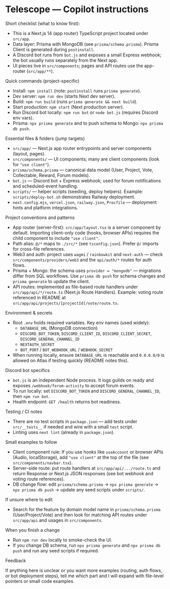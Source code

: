 <!--
Guidance for AI coding agents working on the Telescope repository.
Keep this file concise and actionable: focus on project-specific patterns,
commands, and locations that let an agent be productive immediately.
-->

# Telescope — Copilot instructions

Short checklist (what to know first):

- This is a Next.js 14 (app router) TypeScript project located under `src/app`.
- Data layer: Prisma with MongoDB (see `prisma/schema.prisma`). Prisma Client is generated during `postinstall`.
- A Discord bot runs from `bot.js` and exposes a small Express webhook; the bot usually runs separately from the Next app.
- UI pieces live in `src/components`; pages and API routes use the app-router (`src/app/**`).

Quick commands (project-specific)

- Install: `npm install` (note: `postinstall` runs `prisma generate`).
- Dev server: `npm run dev` (starts Next dev server).
- Build: `npm run build` (runs `prisma generate && next build`).
- Start production: `npm start` (Next production server).
- Run Discord bot locally: `npm run bot` or `node bot.js` (requires Discord env vars).
- Prisma: `npx prisma generate` and to push schema to Mongo: `npx prisma db push`.

Essential files & folders (jump targets)

- `src/app/` — Next.js app router entrypoints and server components (layout, pages).
- `src/components/` — UI components; many are client components (look for `"use client"`).
- `prisma/schema.prisma` — canonical data model (User, Project, Vote, Collectable, Reward, Forum models).
- `bot.js` — Discord bot + Express webhook; used for forum notifications and scheduled-event handling.
- `scripts/` — helper scripts (seeding, deploy helpers). Example: `scripts/deploy-bot.sh` demonstrates Railway deployment.
- `next.config.mjs`, `vercel.json`, `railway.json`, `Procfile` — deployment hints and platform integrations.

Project conventions and patterns

- App router (server-first): `src/app/layout.tsx` is a server component by default. Importing client-only code (hooks, browser APIs) requires the child component to include `"use client"`.
- Path alias: `@/*` maps to `./src/*` (see `tsconfig.json`). Prefer `@/` imports for cross-file references.
- Web3 and auth: project uses `wagmi` / `rainbowkit` and `next-auth` — check `src/components/providers/web3` and the `api/auth/*` routes for auth flows.
- Prisma + Mongo: the schema uses `provider = "mongodb"` — migrations differ from SQL workflows. Use `prisma db push` for schema changes and `prisma generate` to update the client.
- API routes: implemented as file-based route handlers under `src/app/api/*/route.ts` (Next.js Route Handlers). Example: voting route referenced in README at `src/app/api/projects/[projectId]/vote/route.ts`.

Environment & secrets

- Root `.env` holds required variables. Key env names (used widely):
  - `DATABASE_URL` (MongoDB connection)
  - `DISCORD_BOT_TOKEN`, `DISCORD_CLIENT_ID`, `DISCORD_CLIENT_SECRET`, `DISCORD_GENERAL_CHANNEL_ID`
  - `NEXTAUTH_SECRET`
  - `BOT_PORT` / `BOT_WEBHOOK_URL` / `WEBHOOK_SECRET`
- When running locally, ensure `DATABASE_URL` is reachable and `0.0.0.0/0` is allowed on Atlas if testing quickly (README notes this).

Discord bot specifics

- `bot.js` is an independent Node process. It logs guilds on ready and exposes `/webhook/forum-activity` to accept forum events.
- To run locally: set `DISCORD_BOT_TOKEN` and `DISCORD_GENERAL_CHANNEL_ID`, then `npm run bot`.
- Health endpoint: `GET /health` returns bot readiness.

Testing / CI notes

- There are no test scripts in `package.json` — add tests under `src/__tests__` if needed and wire with a small `test` script.
- Linting uses `next lint` (already in `package.json`).

Small examples to follow

- Client component rule: If you use hooks like `useAccount` or browser APIs (Audio, localStorage), add `"use client"` at the top of the file (see `src/components/navbar.tsx`).
- Server-side route: put route handlers at `src/app/api/.../route.ts` and return Response or Next.js JSON responses (see bot webhook and voting route references).
- DB change flow: edit `prisma/schema.prisma` → `npx prisma generate` → `npx prisma db push` → update any seed scripts under `scripts/`.

If unsure where to edit

- Search for the feature by domain model name in `prisma/schema.prisma` (User/Project/Vote) and then look for matching API routes under `src/app/api` and usages in `src/components`.

When you finish a change

- Run `npm run dev` locally to smoke-check the UI.
- If you change DB schema, run `npx prisma generate` and `npx prisma db push` and run any seed scripts if required.

Feedback

If anything here is unclear or you want more examples (routing, auth flows, or bot deployment steps), tell me which part and I will expand with file-level pointers or small code examples.
